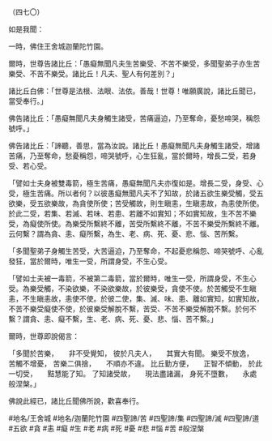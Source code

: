 （四七〇）

如是我聞：

一時，佛住王舍城迦蘭陀竹園。

爾時，世尊告諸比丘：「愚癡無聞凡夫生苦樂受、不苦不樂受，多聞聖弟子亦生苦樂受、不苦不樂受。諸比丘！凡夫、聖人有何差別？」

諸比丘白佛：「世尊是法根、法眼、法依。善哉！世尊！唯願廣說，諸比丘聞已，當受奉行。」

佛告諸比丘：「愚癡無聞凡夫身觸生諸受，苦痛逼迫，乃至奪命，憂愁啼哭，稱怨號呼。」

佛告諸比丘：「諦聽，善思，當為汝說。諸比丘！愚癡無聞凡夫身觸生諸受，增諸苦痛，乃至奪命，愁憂稱怨，啼哭號呼，心生狂亂，當於爾時，增長二受，若身受、若心受。

「譬如士夫身被雙毒箭，極生苦痛，愚癡無聞凡夫亦復如是。增長二受，身受、心受，極生苦痛。所以者何？以彼愚癡無聞凡夫不了知故，於諸五欲生樂受觸，受五欲樂，受五欲樂故，為貪使所使；苦受觸故，則生瞋恚，生瞋恚故，為恚使所使。於此二受，若集、若滅、若味、若患、若離不如實知；不如實知故，生不苦不樂受，為癡使所使。為樂受所繫終不離，苦受所繫終不離，不苦不樂受所繫終不離。云何繫？謂為貪、恚、癡所繫，為生、老、病、死、憂、悲、惱、苦所繫。

「多聞聖弟子身觸生苦受，大苦逼迫，乃至奪命，不起憂悲稱怨、啼哭號呼、心亂發狂，當於爾時，唯生一受，所謂身受，不生心受。

「譬如士夫被一毒箭，不被第二毒箭，當於爾時，唯生一受，所謂身受，不生心受。為樂受觸，不染欲樂，不染欲樂故，於彼樂受，貪使不使。於苦觸受不生瞋恚，不生瞋恚故，恚使不使。於彼二使，集、滅、味、患、離如實知，如實知故，不苦不樂受癡使不使，於彼樂受解脫不繫，苦受、不苦不樂受解脫不繫。於何不繫？謂貪、恚、癡不繫，生、老、病、死、憂、悲、惱、苦不繫。」

爾時，世尊即說偈言：

「多聞於苦樂，　　非不受覺知，
彼於凡夫人，　　其實大有聞。
樂受不放逸，　　苦觸不增憂，
苦樂二俱捨，　　不順亦不違。
比丘勤方便，　　正智不傾動，
於此一切受，　　黠慧能了知。
了知諸受故，　　現法盡諸漏，
身死不墮數，　　永處般涅槃。」

佛說此經已，諸比丘聞佛所說，歡喜奉行。

#地名/王舍城
#地名/迦蘭陀竹園
#四聖諦/苦
#四聖諦/集
#四聖諦/滅
#四聖諦/道
#五欲
#貪
#恚
#癡
#生
#老
#病
#死
#憂
#悲
#惱
#苦
#般涅槃
